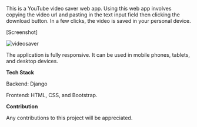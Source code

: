This is a YouTube video saver web app. Using this web app involves copying the video url and pasting in the text input field then clicking the download button. In a few clicks, the video is saved in your personal device.

[Screenshot]

![videosaver](https://github.com/user-attachments/assets/60246817-5fbd-449b-aced-af7e7e12a299)

The application is fully responsive. It can be used in mobile phones, tablets, and desktop devices.

**Tech Stack**

Backend: Django

Frontend: HTML, CSS, and Bootstrap.

**Contribution**

Any contributions to this project will be appreciated.
